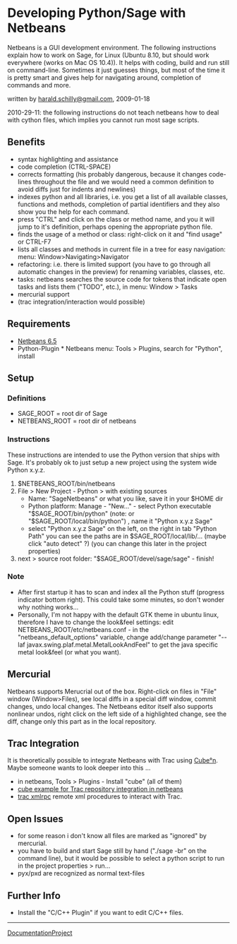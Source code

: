 

# Developing Python/Sage with Netbeans

Netbeans is a GUI development environment. The following instructions explain how to work on Sage, for Linux (Ubuntu 8.10, but should work everywhere (works on Mac OS 10.4)). It helps with coding, build and run still on command-line. Sometimes it just guesses things, but most of the time it is pretty smart and gives help for navigating around, completion of commands and more. 

written by <a href="mailto:harald.schilly@gmail.com">harald.schilly@gmail.com</a>, 2009-01-18 

2010-29-11: the following instructions do not teach netbeans how to deal with cython files, which implies you cannot run most sage scripts. 


## Benefits

* syntax highlighting and assistance 
* code completion (CTRL-SPACE) 
* corrects formatting (his probably dangerous, because it changes code-lines throughout the file and we would need a common definition to avoid diffs just for indents and newlines) 
* indexes python and all libraries, i.e. you get a list of all available classes, functions and methods, completion of partial identifiers and they also show you the help for each command. 
* press "CTRL" and click on the class or method name, and you it will jump to it's definition, perhaps opening the appropriate python file. 
* finds the usage of a method or class: right-click on it and "find usage" or CTRL-F7 
* lists all classes and methods in current file in a tree for easy navigation: menu: Window>Navigating>Navigator 
* refactoring: i.e. there is limited support (you have to go through all automatic changes in the preview) for renaming variables, classes, etc. 
* tasks: netbeans searches the source code for tokens that indicate open tasks and lists them ("TODO", etc.), in menu: Window > Tasks 
* mercurial support 
* (trac integration/interaction would possible) 

## Requirements

* <a class="http" href="http://www.netbeans.org/">Netbeans 6.5</a> 
* Python-Plugin 
      * Netbeans menu: Tools > Plugins, search for "Python", install 

## Setup


### Definitions

* SAGE_ROOT = root dir of Sage 
* NETBEANS_ROOT = root dir of netbeans 

### Instructions

These instructions are intended to use the Python version that ships with Sage. It's probably ok to just setup a new project using the system wide Python x.y.z. 

1. $NETBEANS_ROOT/bin/netbeans 
1. File > New Project - Python > with existing sources 
      * Name: "SageNetbeans" or what you like, save it in your $HOME dir 
      * Python platform: Manage - "New..." - select Python executable "$SAGE_ROOT/bin/python" (note: or "$SAGE_ROOT/local/bin/python") , name it "Python x.y.z Sage" 
      * select "Python x.y.z Sage" on the left, on the right in tab "Python Path" you can see the paths are in $SAGE_ROOT/local/lib/... (maybe click "auto detect" ?) (you can change this later in the project properties) 
1. next > source root folder: "$SAGE_ROOT/devel/sage/sage" - finish! 

### Note

* After first startup it has to scan and index all the Python stuff (progress indicator bottom right). This could take some minutes, so don't wonder why nothing works... 
* Personally, I'm not happy with the default GTK theme in ubuntu linux, therefore I have to change the look&feel settings: edit NETBEANS_ROOT/etc/netbeans.conf - in the "netbeans_default_options" variable, change add/change parameter "--laf javax.swing.plaf.metal.MetalLookAndFeel" to get the java specific metal look&feel (or what you want). 

## Mercurial

Netbeans supports Merucrial out of the box. Right-click on files in "File" window (Window>Files), see local diffs in a special diff window, commit changes, undo local changes. The Netbeans editor itself also supports nonlinear undos, right click on the left side of a highlighted change, see the diff, change only this part as in the local repository. 


## Trac Integration

It is theoretically possible to integrate Netbeans with Trac using <a class="http" href="http://code.google.com/p/cubeon/">Cube°n</a>. Maybe someone wants to look deeper into this ... 

* in netbeans, Tools > Plugins - Install "cube" (all of them) 
* <a class="http" href="http://code.google.com/p/cubeon/wiki/GSTracRepository">cube example for Trac repository integration in netbeans</a> 
* <a class="http" href="http://trac-hacks.org/wiki/XmlRpcPlugin">trac xmlrpc</a> remote xml procedures to interact with Trac. 

## Open Issues

* for some reason i don't know all files are marked as "ignored" by mercurial. 
* you have to build and start Sage still by hand ("./sage -br" on the command line), but it would be possible to select a python script to run in the project properties > run... 
* pyx/pxd are recognized as normal text-files 

## Further Info

* Install the "C/C++ Plugin" if you want to edit C/C++ files. 


---

 <a href="/DocumentationProject">DocumentationProject</a> 
